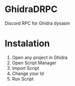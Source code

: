 # GhidraDRPC
Discord RPC for Ghidra dysasm
# Instalation
1. Open any project in Ghidra
2. Open Script Manager
3. Import Script
4. Change your Id
5. Run Script
